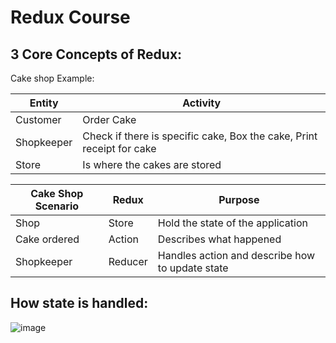 # Redux Course

## 3 Core Concepts of Redux:

Cake shop Example:

| Entity     | Activity                                                                                   |
| ---------- | ------------------------------------------------------------------------------------------ |
| Customer   | Order Cake                                                                                 |
| Shopkeeper | Check if there is specific cake, Box the cake, Print receipt for cake                      |
| Store      | Is where the cakes are stored     |


| Cake Shop Scenario | Redux   | Purpose                             |
| ------------------ | ------- | ----------------------------------- |
| Shop               | Store   | Hold the state of the application   |
| Cake ordered       | Action  | Describes what happened             |
| Shopkeeper         | Reducer | Handles action and describe how to update state |

## How state is handled:

![image](https://github.com/famasboy888/redux_course/assets/23441168/86d760ab-d5c4-4c7b-a142-05cdc5c8b9f7)

